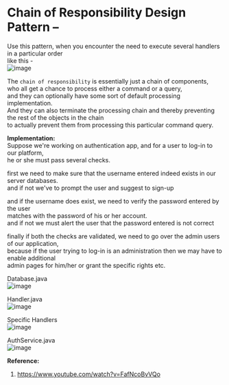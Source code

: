 # Chain of Responsibility Design Pattern – 

Use this pattern, when you encounter the need to execute several handlers in a particular order  
like this -  
![image](https://user-images.githubusercontent.com/26399543/152685580-cc3ece5d-6ddb-484f-a0bb-89cd3c575c85.png)  

The `chain of responsibility` is essentially just a chain of components,  
who all get a chance to process either a command or a query,  
and they can optionally have some sort of default processing implementation.  
And they can also terminate the processing chain and thereby preventing the rest of the objects in the chain  
to actually prevent them from processing this particular command query.  

**Implementation:**  
Suppose we're working on authentication app, and for a user to log-in to our platform,  
he or she must pass several checks.  

first we need to make sure that the username entered indeed exists in our server databases.  
and if not we've to prompt the user and suggest to sign-up  

and if the username does exist, we need to verify the password entered by the user  
matches with the password of his or her account.  
and if not we must alert the user that the password entered is not correct  

finally if both the checks are validated, we need to go over the admin users of our application,  
because if the user trying to log-in is an administration then we may have to enable additional  
admin pages for him/her or grant the specific rights etc.  

Database.java  
![image](https://user-images.githubusercontent.com/26399543/152686417-6e60feb4-2f24-4dab-aba7-e6b575ca4aef.png)  

Handler.java  
![image](https://user-images.githubusercontent.com/26399543/152686453-eab44c2d-d5a7-477a-92d2-3805c5468d66.png)

Specific Handlers  
![image](https://user-images.githubusercontent.com/26399543/152686816-033eb045-49db-4ced-a1dd-5d5147bcea5e.png)  

AuthService.java  
![image](https://user-images.githubusercontent.com/26399543/152686868-34121104-7537-400b-ae84-616edc064e43.png)  

**Reference:**  
1. https://www.youtube.com/watch?v=FafNcoBvVQo

